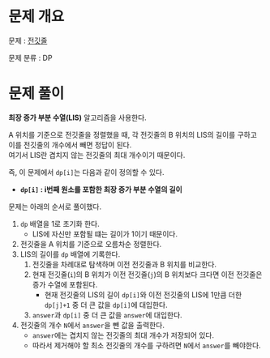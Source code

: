 # 문제 개요

문제 : [전깃줄](https://www.acmicpc.net/problem/2565)

문제 분류 : DP

# 문제 풀이

**최장 증가 부분 수열(LIS)** 알고리즘을 사용한다.

A 위치를 기준으로 전깃줄을 정렬했을 때, 각 전깃줄의 B 위치의 LIS의 길이를 구하고 이를 전깃줄의 개수에서 빼면 정답이 된다.  
여기서 LIS란 겹치지 않는 전깃줄의 최대 개수이기 때문이다.

즉, 이 문제에서 `dp[i]`는 다음과 같이 정의할 수 있다.

- **`dp[i]` : i번째 원소를 포함한 최장 증가 부분 수열의 길이**

문제는 아래의 순서로 풀이했다.

1. `dp` 배열을 1로 초기화 한다.
   - LIS에 자신만 포함될 떄는 길이가 1이기 때문이다.
2. 전깃줄을 A 위치를 기준으로 오름차순 정렬한다.
3. LIS의 길이를 `dp` 배열에 기록한다.
   1. 전깃줄을 차례대로 탐색하며 이전 전깃줄과 B 위치를 비교한다.
   2. 현재 전깃줄(`i`)의 B 위치가 이전 전깃줄(`j`)의 B 위치보다 크다면 이전 전깃줄은 증가 수열에 포함된다.
      - 현재 전깃줄의 LIS의 길이 `dp[i]`와 이전 전깃줄의 LIS에 1만큼 더한 `dp[j]+1` 중 더 큰 값을 `dp[i]`에 대입한다.
   3. `answer`과 `dp[i]` 중 더 큰 값을 `answer`에 대입한다.
4. 전깃줄의 개수 `N`에서 `answer`을 뺀 값을 출력한다.
   - `answer`에는 겹치지 않는 전깃줄의 최대 개수가 저장되어 있다.
   - 따라서 제거해야 할 최소 전깃줄의 개수를 구하려면 `N`에서 `answer`를 빼야한다.
